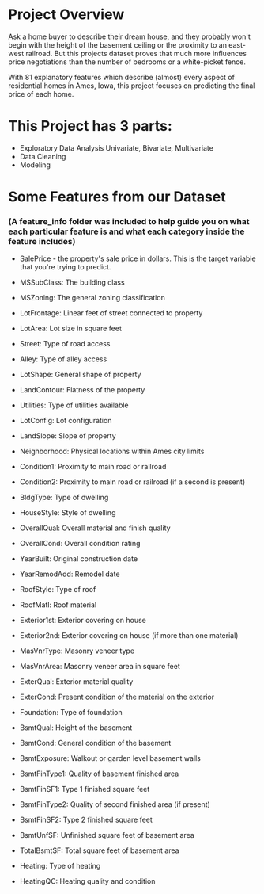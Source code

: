 # Project Overview
Ask a home buyer to describe their dream house, and they probably won't begin with the height of the basement ceiling or the proximity to an east-west railroad. But this projects dataset proves that much more influences price negotiations than the number of bedrooms or a white-picket fence.

With 81 explanatory features which describe (almost) every aspect of residential homes in Ames, Iowa, this project focuses on predicting the final price of each home.

# This Project has 3 parts:
- Exploratory Data Analysis Univariate, Bivariate, Multivariate
- Data Cleaning
- Modeling

# Some Features from our Dataset

### (A feature_info folder was included to help guide you on what each particular feature is and what each category inside the feature includes) 

- SalePrice - the property's sale price in dollars. This is the target variable that you're trying to predict.

- MSSubClass: The building class

- MSZoning: The general zoning classification

- LotFrontage: Linear feet of street connected to property

- LotArea: Lot size in square feet

- Street: Type of road access

- Alley: Type of alley access

- LotShape: General shape of property

- LandContour: Flatness of the property

- Utilities: Type of utilities available

- LotConfig: Lot configuration

- LandSlope: Slope of property

- Neighborhood: Physical locations within Ames city limits

- Condition1: Proximity to main road or railroad

- Condition2: Proximity to main road or railroad (if a second is present)

- BldgType: Type of dwelling

- HouseStyle: Style of dwelling

- OverallQual: Overall material and finish quality

- OverallCond: Overall condition rating

- YearBuilt: Original construction date

- YearRemodAdd: Remodel date

- RoofStyle: Type of roof

- RoofMatl: Roof material

- Exterior1st: Exterior covering on house

- Exterior2nd: Exterior covering on house (if more than one material)

- MasVnrType: Masonry veneer type

- MasVnrArea: Masonry veneer area in square feet

- ExterQual: Exterior material quality

- ExterCond: Present condition of the material on the exterior

- Foundation: Type of foundation

- BsmtQual: Height of the basement

- BsmtCond: General condition of the basement

- BsmtExposure: Walkout or garden level basement walls

- BsmtFinType1: Quality of basement finished area

- BsmtFinSF1: Type 1 finished square feet

- BsmtFinType2: Quality of second finished area (if present)

- BsmtFinSF2: Type 2 finished square feet

- BsmtUnfSF: Unfinished square feet of basement area

- TotalBsmtSF: Total square feet of basement area

- Heating: Type of heating

- HeatingQC: Heating quality and condition